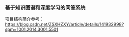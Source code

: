 ### 基于知识图谱和深度学习的问答系统
项目结构简介参考：https://blog.csdn.net/ZSXHZXY/article/details/141932998?spm=1001.2014.3001.5501
